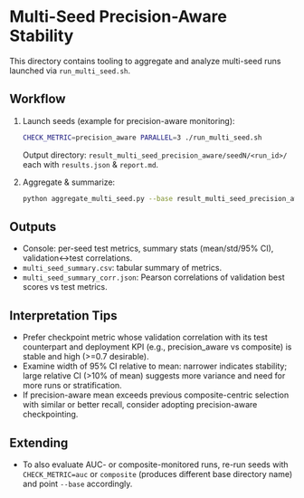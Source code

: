 # Multi-Seed Precision-Aware Stability

This directory contains tooling to aggregate and analyze multi-seed runs launched via `run_multi_seed.sh`.

## Workflow
1. Launch seeds (example for precision-aware monitoring):
   ```bash
   CHECK_METRIC=precision_aware PARALLEL=3 ./run_multi_seed.sh
   ```
   Output directory: `result_multi_seed_precision_aware/seedN/<run_id>/` each with `results.json` & `report.md`.

2. Aggregate & summarize:
   ```bash
   python aggregate_multi_seed.py --base result_multi_seed_precision_aware --out multi_seed_summary.csv
   ```

## Outputs
- Console: per-seed test metrics, summary stats (mean/std/95% CI), validation↔test correlations.
- `multi_seed_summary.csv`: tabular summary of metrics.
- `multi_seed_summary_corr.json`: Pearson correlations of validation best scores vs test metrics.

## Interpretation Tips
- Prefer checkpoint metric whose validation correlation with its test counterpart and deployment KPI (e.g., precision_aware vs composite) is stable and high (>=0.7 desirable).
- Examine width of 95% CI relative to mean: narrower indicates stability; large relative CI (>10% of mean) suggests more variance and need for more runs or stratification.
- If precision-aware mean exceeds previous composite-centric selection with similar or better recall, consider adopting precision-aware checkpointing.

## Extending
- To also evaluate AUC- or composite-monitored runs, re-run seeds with `CHECK_METRIC=auc` or `composite` (produces different base directory name) and point `--base` accordingly.
